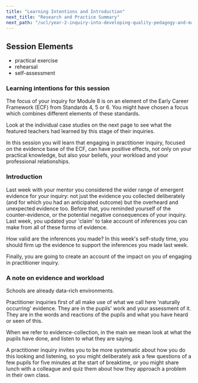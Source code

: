 ```yaml
---
title: "Learning Intentions and Introduction"
next_title: "Research and Practice Summary"
next_path: "/ucl/year-2-inquiry-into-developing-quality-pedagogy-and-making-productive-use-of-assessment-part-3/summer-week-2-ect-research-and-practice-summary"
---
```


## Session Elements

- practical exercise
- rehearsal
- self-assessment

### Learning intentions for this session

The focus of your inquiry for Module 8 is on an element of the Early Career Framework (ECF) from Standards 4, 5 or 6. You might have chosen a focus which combines different elements of these standards.

Look at the individual case studies on the next page to see what the featured teachers had learned by this stage of their inquiries.

In this session you will learn that engaging in practitioner inquiry, focused on the evidence base of the ECF, can have positive effects, not only on your practical knowledge, but also your beliefs, your workload and your professional relationships.

### Introduction

Last week with your mentor you considered the wider range of emergent evidence for your inquiry: not just the evidence you collected deliberately (and for which you had an anticipated outcome) but the overheard and unexpected evidence too. Before that, you reminded yourself of the counter-evidence, or the potential negative consequences of your inquiry. Last week, you updated your 'claim' to take account of inferences you can make from all of these forms of evidence.

How valid are the inferences you made? In this week's self-study time, you should firm up the evidence to support the inferences you made last week.

Finally, you are going to create an account of the impact on you of engaging in practitioner inquiry.

### A note on evidence and workload

Schools are already data-rich environments.

Practitioner inquiries first of all make
use of what we call here 'naturally occurring' evidence. They are in the pupils'
work and your assessment of it. They are in the words and reactions of the pupils
and what you have heard or seen of this.

When we refer to evidence-collection, in
the main we mean look at what the pupils have done, and listen to what they are
saying.

A practitioner inquiry invites you to be more systematic about how you do
this looking and listening, so you might deliberately ask a few questions of a few
pupils for five minutes at the start of breaktime, or you might share lunch with
a colleague and quiz them about how they approach a problem in their own class.
